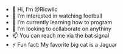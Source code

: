 - 👋 Hi, I’m @Ricwllc
- 👀 I’m interested in watching football
- 🌱 I’m currently learning how to program
- 💞️ I’m looking to collaborate on anythiny
- 📫 You can reach me via the bat signal
- ⚡ Fun fact: My favorite big cat is a Jaguar 

<!---
Ricwllc/Ricwllc is a ✨ special ✨ repository because its `README.md` (this file) appears on your GitHub profile.
You can click the Preview link to take a look at your changes.
--->

